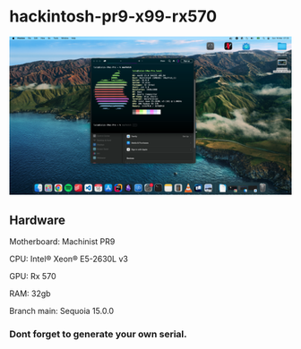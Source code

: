 # hackintosh-pr9-x99-rx570

![](image.png)

## Hardware

Motherboard: Machinist PR9

CPU:  Intel® Xeon® E5-2630L v3

GPU: Rx 570

RAM: 32gb

Branch main: Sequoia 15.0.0


### Dont forget to generate your own serial.